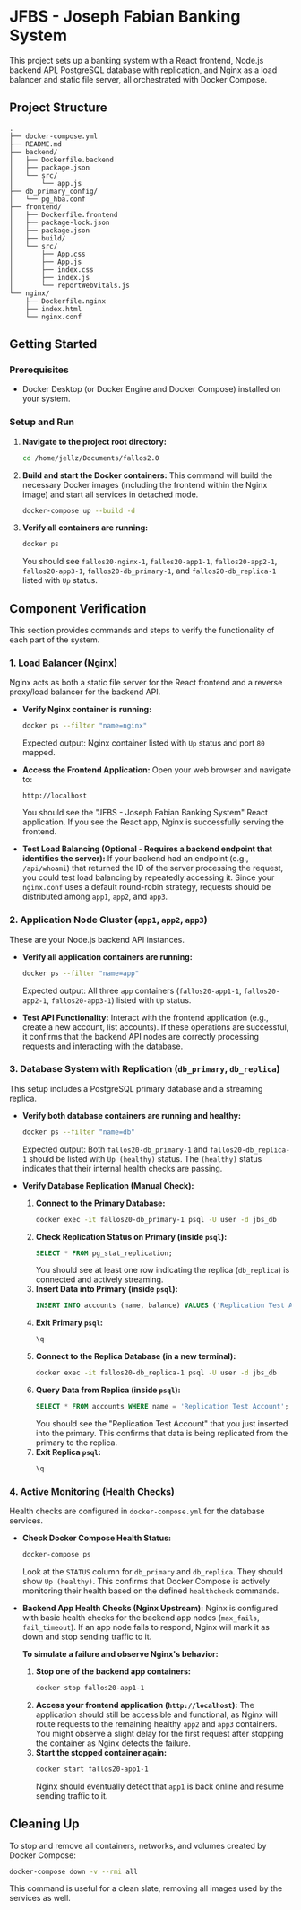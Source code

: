 # JFBS - Joseph Fabian Banking System

This project sets up a banking system with a React frontend, Node.js backend API, PostgreSQL database with replication, and Nginx as a load balancer and static file server, all orchestrated with Docker Compose.

## Project Structure

```
.
├── docker-compose.yml
├── README.md
├── backend/
│   ├── Dockerfile.backend
│   ├── package.json
│   └── src/
│       └── app.js
├── db_primary_config/
│   └── pg_hba.conf
├── frontend/
│   ├── Dockerfile.frontend
│   ├── package-lock.json
│   ├── package.json
│   ├── build/
│   └── src/
│       ├── App.css
│       ├── App.js
│       ├── index.css
│       ├── index.js
│       └── reportWebVitals.js
└── nginx/
    ├── Dockerfile.nginx
    ├── index.html
    └── nginx.conf
```

## Getting Started

### Prerequisites

*   Docker Desktop (or Docker Engine and Docker Compose) installed on your system.

### Setup and Run

1.  **Navigate to the project root directory:**
    ```bash
    cd /home/jellz/Documents/fallos2.0
    ```

2.  **Build and start the Docker containers:**
    This command will build the necessary Docker images (including the frontend within the Nginx image) and start all services in detached mode.
    ```bash
    docker-compose up --build -d
    ```

3.  **Verify all containers are running:**
    ```bash
    docker ps
    ```
    You should see `fallos20-nginx-1`, `fallos20-app1-1`, `fallos20-app2-1`, `fallos20-app3-1`, `fallos20-db_primary-1`, and `fallos20-db_replica-1` listed with `Up` status.

## Component Verification

This section provides commands and steps to verify the functionality of each part of the system.

### 1. Load Balancer (Nginx)

Nginx acts as both a static file server for the React frontend and a reverse proxy/load balancer for the backend API.

*   **Verify Nginx container is running:**
    ```bash
    docker ps --filter "name=nginx"
    ```
    Expected output: Nginx container listed with `Up` status and port `80` mapped.

*   **Access the Frontend Application:**
    Open your web browser and navigate to:
    ```
    http://localhost
    ```
    You should see the "JFBS - Joseph Fabian Banking System" React application. If you see the React app, Nginx is successfully serving the frontend.

*   **Test Load Balancing (Optional - Requires a backend endpoint that identifies the server):**
    If your backend had an endpoint (e.g., `/api/whoami`) that returned the ID of the server processing the request, you could test load balancing by repeatedly accessing it. Since your `nginx.conf` uses a default round-robin strategy, requests should be distributed among `app1`, `app2`, and `app3`.

### 2. Application Node Cluster (`app1`, `app2`, `app3`)

These are your Node.js backend API instances.

*   **Verify all application containers are running:**
    ```bash
    docker ps --filter "name=app"
    ```
    Expected output: All three `app` containers (`fallos20-app1-1`, `fallos20-app2-1`, `fallos20-app3-1`) listed with `Up` status.

*   **Test API Functionality:**
    Interact with the frontend application (e.g., create a new account, list accounts). If these operations are successful, it confirms that the backend API nodes are correctly processing requests and interacting with the database.

### 3. Database System with Replication (`db_primary`, `db_replica`)

This setup includes a PostgreSQL primary database and a streaming replica.

*   **Verify both database containers are running and healthy:**
    ```bash
    docker ps --filter "name=db"
    ```
    Expected output: Both `fallos20-db_primary-1` and `fallos20-db_replica-1` should be listed with `Up (healthy)` status. The `(healthy)` status indicates that their internal health checks are passing.

*   **Verify Database Replication (Manual Check):**
    1.  **Connect to the Primary Database:**
        ```bash
        docker exec -it fallos20-db_primary-1 psql -U user -d jbs_db
        ```
    2.  **Check Replication Status on Primary (inside `psql`):**
        ```sql
        SELECT * FROM pg_stat_replication;
        ```
        You should see at least one row indicating the replica (`db_replica`) is connected and actively streaming.
    3.  **Insert Data into Primary (inside `psql`):**
        ```sql
        INSERT INTO accounts (name, balance) VALUES ('Replication Test Account', 500.00);
        ```
    4.  **Exit Primary `psql`:**
        ```sql
        \q
        ```
    5.  **Connect to the Replica Database (in a new terminal):**
        ```bash
        docker exec -it fallos20-db_replica-1 psql -U user -d jbs_db
        ```
    6.  **Query Data from Replica (inside `psql`):**
        ```sql
        SELECT * FROM accounts WHERE name = 'Replication Test Account';
        ```
        You should see the "Replication Test Account" that you just inserted into the primary. This confirms that data is being replicated from the primary to the replica.
    7.  **Exit Replica `psql`:**
        ```sql
        \q
        ```

### 4. Active Monitoring (Health Checks)

Health checks are configured in `docker-compose.yml` for the database services.

*   **Check Docker Compose Health Status:**
    ```bash
    docker-compose ps
    ```
    Look at the `STATUS` column for `db_primary` and `db_replica`. They should show `Up (healthy)`. This confirms that Docker Compose is actively monitoring their health based on the defined `healthcheck` commands.

*   **Backend App Health Checks (Nginx Upstream):**
    Nginx is configured with basic health checks for the backend app nodes (`max_fails`, `fail_timeout`). If an app node fails to respond, Nginx will mark it as down and stop sending traffic to it.

    **To simulate a failure and observe Nginx's behavior:**
    1.  **Stop one of the backend app containers:**
        ```bash
        docker stop fallos20-app1-1
        ```
    2.  **Access your frontend application (`http://localhost`):**
        The application should still be accessible and functional, as Nginx will route requests to the remaining healthy `app2` and `app3` containers. You might observe a slight delay for the first request after stopping the container as Nginx detects the failure.
    3.  **Start the stopped container again:**
        ```bash
        docker start fallos20-app1-1
        ```
        Nginx should eventually detect that `app1` is back online and resume sending traffic to it.

## Cleaning Up

To stop and remove all containers, networks, and volumes created by Docker Compose:

```bash
docker-compose down -v --rmi all
```
This command is useful for a clean slate, removing all images used by the services as well.